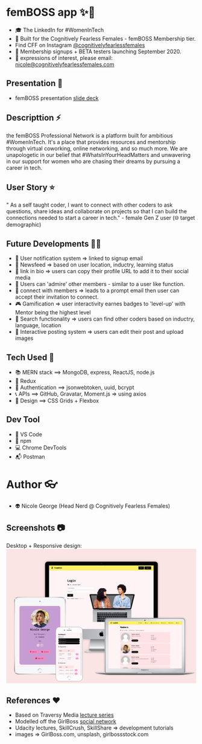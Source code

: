 # femBOSS app ✨📱

- 🎓 The LinkedIn for #WomenInTech
- 🔮 Built for the Cognitively Fearless Females - femBOSS Membership tier.
- Find CFF on Instagram [@cognitivelyfearlessfemales](https://www.instagram.com/thecognitivelyfearlessfemales)
- 🚀 Membership signups + BETA testers launching September 2020.
- 📧 expressions of interest, please email: nicole@cognitivelyfearlessfemales.com

## Presentation 📼 

- femBOSS presentation [slide deck](https://www.canva.com/design/DAED-52_bQ8/XC66J9ttwTSts2JM5nGKCA/view?utm_content=DAED-52_bQ8&utm_campaign=designshare&utm_medium=link&utm_source=publishsharelink)

## Descripttion ⚡

the femBOSS Professional Network is a platform built for ambitious #WomenInTech.
It's a place that provides resources and mentorship through virtual coworking, online networking, and so much more. We are unapologetic in our belief that #WhatsInYourHeadMatters and unwavering in our support for women who are chasing their dreams by pursuing a career in tech.

## User Story ⭐

" As a self taught coder, I want to connect with other coders to ask questions, share ideas and collaborate on projects so that I can build the connections needed to start a career in tech." - female Gen Z user (🌐 target demographic)

## Future Developments 🚧🔜

- 🔔 User notification system => linked to signup email
- 📰 Newsfeed => based on user location, inductry, learning status
- 🔗 link in bio => users can copy their profile URL to add it to their social media
- 🌻 Users can 'admire' other members - similar to a user like function.
- 💌 connect with members => leads to a prompt email then user can accept their invitation to connect.
- 🎮 Gamification => user interactivity earnes badges to 'level-up' with Mentor being the highest level
- 🔎 Search functionality => users can find other coders based on inductry, language, location
- 💾 Interactive posting system => users can edit their post and upload images

## Tech Used 👾

- 📚 MERN stack ==> MongoDB, express, ReactJS, node.js
- 🔮 Redux
- 🔐 Authentication ==> jsonwebtoken, uuid, bcrypt
- 📞 APIs ==> GitHub, Gravatar, Moment.js => using axios
- 🎨 Design ==> CSS Grids + Flexbox

## Dev Tool

- 🔌 VS Code
- 🎁 npm
- 💻 Chrome DevTools
- 📬 Postman

# Author 👓

- 👽 Nicole George (Head Nerd @ Cognitively Fearless Females)

## Screenshots 📷

Desktop + Responsive design: </br>
![Screenshots](https://github.com/NicoleGeorge/femboss_app/blob/master/client/src/img/screenshots%20-%20femBOSS%20app.png)

## References ♥️

- Based on Traversy Media [lecture series](https://www.udemy.com/)
- Modelled off the GirlBoss [social network](https://www.girlboss.com/)
- Udacity lectures, SkillCrush, SkillShare => development tutorials
- images => GirlBoss.com, unsplash, girlbossstock.com
